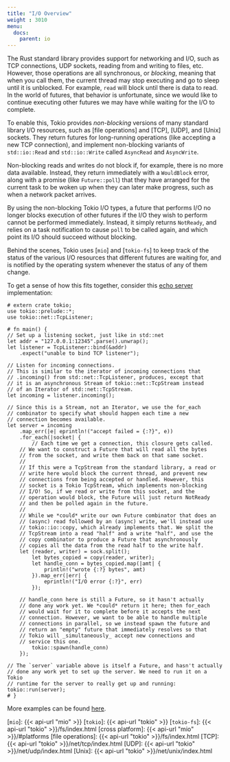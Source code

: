 ```yaml
---
title: "I/O Overview"
weight : 3010
menu:
  docs:
    parent: io
---
```


The Rust standard library provides support for networking and I/O, such
as TCP connections, UDP sockets, reading from and writing to files, etc.
However, those operations are all synchronous, or _blocking_, meaning
that when you call them, the current thread may stop executing and go to
sleep until it is unblocked. For example, `read` will block until there
is data to read. In the world of futures, that behavior is unfortunate,
since we would like to continue executing other futures we may have
while waiting for the I/O to complete.

To enable this, Tokio provides _non-blocking_ versions of many standard
library I/O resources, such as [file operations] and [TCP], [UDP], and
[Unix] sockets. They return futures for long-running operations (like
accepting a new TCP connection), and implement non-blocking variants of
`std::io::Read` and `std::io::Write` called `AsyncRead` and
`AsyncWrite`.

Non-blocking reads and writes do not block if, for example, there is no
more data available. Instead, they return immediately with a
`WouldBlock` error, along with a promise (like `Future::poll`) that they
have arranged for the current task to be woken up when they can later
make progress, such as when a network packet arrives. 

By using the non-blocking Tokio I/O types, a future that performs I/O
no longer blocks execution of other futures if the I/O they wish to
perform cannot be performed immediately. Instead, it simply returns
`NotReady`, and relies on a task notification to cause `poll` to be
called again, and which point its I/O should succeed without blocking.

Behind the scenes, Tokio uses [`mio`] and [`tokio-fs`] to keep track of
the status of the various I/O resources that different futures are
waiting for, and is notified by the operating system whenever the status
of any of them change.

To get a sense of how this fits together, consider this [echo
server](https://tools.ietf.org/html/rfc862) implementation:

```rust,no_run
# extern crate tokio;
use tokio::prelude::*;
use tokio::net::TcpListener;

# fn main() {
// Set up a listening socket, just like in std::net
let addr = "127.0.0.1:12345".parse().unwrap();
let listener = TcpListener::bind(&addr)
    .expect("unable to bind TCP listener");

// Listen for incoming connections.
// This is similar to the iterator of incoming connections that
// .incoming() from std::net::TcpListener, produces, except that
// it is an asynchronous Stream of tokio::net::TcpStream instead
// of an Iterator of std::net::TcpStream.
let incoming = listener.incoming();

// Since this is a Stream, not an Iterator, we use the for_each
// combinator to specify what should happen each time a new
// connection becomes available.
let server = incoming
    .map_err(|e| eprintln!("accept failed = {:?}", e))
    .for_each(|socket| {
        // Each time we get a connection, this closure gets called.
	// We want to construct a Future that will read all the bytes
	// from the socket, and write them back on that same socket.
	//
	// If this were a TcpStream from the standard library, a read or
	// write here would block the current thread, and prevent new
	// connections from being accepted or handled. However, this
	// socket is a Tokio TcpStream, which implements non-blocking
	// I/O! So, if we read or write from this socket, and the
	// operation would block, the Future will just return NotReady
	// and then be polled again in the future.
	//
	// While we *could* write our own Future combinator that does an
	// (async) read followed by an (async) write, we'll instead use
	// tokio::io::copy, which already implements that. We split the
	// TcpStream into a read "half" and a write "half", and use the
	// copy combinator to produce a Future that asynchronously
	// copies all the data from the read half to the write half.
	let (reader, writer) = sock.split();
        let bytes_copied = copy(reader, writer);
        let handle_conn = bytes_copied.map(|amt| {
            println!("wrote {:?} bytes", amt)
        }).map_err(|err| {
            eprintln!("I/O error {:?}", err)
        });

	// handle_conn here is still a Future, so it hasn't actually
	// done any work yet. We *could* return it here; then for_each
	// would wait for it to complete before it accepts the next
	// connection. However, we want to be able to handle multiple
	// connections in parallel, so we instead spawn the future and
	// return an "empty" future that immediately resolves so that
	// Tokio will _simultaneously_ accept new connections and
	// service this one.
        tokio::spawn(handle_conn)
    });

// The `server` variable above is itself a Future, and hasn't actually
// done any work yet to set up the server. We need to run it on a Tokio
// runtime for the server to really get up and running:
tokio::run(server);
# }
```

More examples can be found [here](examples).

[`mio`]: {{< api-url "mio" >}}
[`tokio`]: {{< api-url "tokio" >}}
[`tokio-fs`]: {{< api-url "tokio" >}}/fs/index.html
[cross platform]: {{< api-url "mio" >}}/#platforms
[file operations]: {{< api-url "tokio" >}}/fs/index.html
[TCP]: {{< api-url "tokio" >}}/net/tcp/index.html
[UDP]: {{< api-url "tokio" >}}/net/udp/index.html
[Unix]: {{< api-url "tokio" >}}/net/unix/index.html
